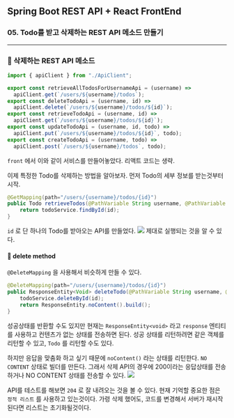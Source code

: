 ## Spring Boot REST API + React FrontEnd

### 05. Todo를 받고 삭제하는 REST API 메소드 만들기

---

### 📌 삭제하는 REST API 메소드

```js
import { apiClient } from "./ApiClient";

export const retrieveAllTodosForUsernameApi = (username) =>
  apiClient.get(`/users/${username}/todos`);
export const deleteTodoApi = (username, id) =>
  apiClient.delete(`/users/${username}/todos/${id}`);
export const retrieveTodoApi = (username, id) =>
  apiClient.get(`/users/${username}/todos/${id}`);
export const updateTodoApi = (username, id, todo) =>
  apiClient.put(`/users/${username}/todos/${id}`, todo);
export const createTodoApi = (username, todo) =>
  apiClient.post(`/users/${username}/todos`, todo);
```

`front` 에서 이와 같이 서비스를 만들어놓았다. 리액트 코드는 생략.

이제 특정한 Todo를 삭제하는 방법을 알아보자.
먼저 Todo의 세부 정보를 받는것부터 시작.

```java
@GetMapping(path="/users/{username}/todos/{id}")
public Todo retrieveTodos(@PathVariable String username, @PathVariable int id) {
	return todoService.findById(id);
}
```

`id` 로 단 하나의 Todo를 받아오는 API를 만들었다.
![](https://velog.velcdn.com/images/bibiboy/post/1c443138-f0b2-4953-ba5e-6ec65397e7dd/image.png)
제대로 실행되는 것을 알 수 있다.

#### 📍 delete method

`@DeleteMapping` 을 사용해서 비슷하게 만들 수 있다.

```java
@DeleteMapping(path="/users/{username}/todos/{id}")
public ResponseEntity<Void> deleteTodo(@PathVariable String username, @PathVariable int id) {
	todoService.deleteById(id);
	return ResponseEntity.noContent().build();
}
```

성공상태를 반환할 수도 있지만 현재는 `ResponseEntity<void>` 라고 `response` 엔티티를 사용하고 컨텐츠가 없는 상태를 전송하면 된다.
성공 상태를 리턴하려면 같은 객체를 리턴할 수 있고, `Todo` 를 리턴할 수도 있다.

하지만 응답을 맞춤화 하고 싶기 때문에 `noContent()` 라는 상태를 리턴한다.
`NO CONTENT` 상태로 빌더를 만든다.
그래서 삭제 API의 경우에 200이라는 응답상태를 전송하거나 NO CONTENT 상태를 전송할 수 있다.
![](https://velog.velcdn.com/images/bibiboy/post/00c6a55b-caf8-4d49-9c86-7e07a58015a6/image.png)

API를 테스트를 해보면 `204` 로 잘 내려오는 것을 볼 수 있다.
현재 기억할 중요한 점은 `정적 리스트` 를 사용하고 있는것이다. 가령 삭제 했어도, 코드를 변경해서 서버가 재시작된다면 리스트는 초기화될것이다.
